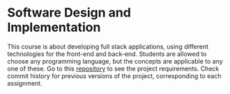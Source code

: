 # Software Design and Implementation

This course is about developing full stack applications, using different technologies for the front-end and back-end. Students are allowed to choose any programming language, but the concepts are applicable to any one of these. Go to this [repository](https://github.com/mirceamaierean/mpp) to see the project requirements. Check commit history for previous versions of the project, corresponding to each assignment.
